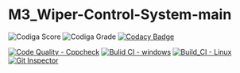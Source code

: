 # M3_Wiper-Control-System-main


![Codiga Score](https://api.codiga.io/project/33446/score/svg)
![Codiga Grade](https://api.codiga.io/project/33446/status/svg)
[![Codacy Badge](https://app.codacy.com/project/badge/Grade/9fffa92056b545eea12370978b7986c5)](https://www.codacy.com/gh/VedaHarini/M3_Wiper-Control-System-main/dashboard?utm_source=github.com&amp;utm_medium=referral&amp;utm_content=VedaHarini/M3_Wiper-Control-System-main&amp;utm_campaign=Badge_Grade)


[![Code Quality - Cppcheck](https://github.com/VedaHarini/M3_Wiper-Control-System-main/actions/workflows/c-cpp.yml/badge.svg)](https://github.com/VedaHarini/M3_Wiper-Control-System-main/actions/workflows/c-cpp.yml)
[![Bulid CI - windows](https://github.com/VedaHarini/M3_Wiper-Control-System-main/actions/workflows/windows.yml/badge.svg)](https://github.com/VedaHarini/M3_Wiper-Control-System-main/actions/workflows/windows.yml)
[![Build_CI - Linux](https://github.com/VedaHarini/M3_Wiper-Control-System-main/actions/workflows/Linux.yml/badge.svg)](https://github.com/VedaHarini/M3_Wiper-Control-System-main/actions/workflows/Linux.yml)
[![Git Inspector](https://github.com/VedaHarini/M3_Wiper-Control-System-main/actions/workflows/Git%20Inspector.yml/badge.svg)](https://github.com/VedaHarini/M3_Wiper-Control-System-main/actions/workflows/Git%20Inspector.yml)

